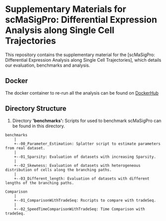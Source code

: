 # Supplementary Materials for scMaSigPro: Differential Expression Analysis along Single Cell Trajectories

This repository contains the supplementary material for the [scMaSigPro: Differential Expression Analysis along Single Cell Trajectories], which details our evaluation, benchmarks and analysis. 

## Docker

The docker container to re-run all the analysis can be found on [DockerHub](https://hub.docker.com/repository/docker/spriyansh29/sc_masigpro/general)

## Directory Structure
1. Directory __'benchmarks':__ Scripts for used to benchmark scMaSigPro can be found in this directory.
```
benchmarks
    |
    +--00_Parameter_Estimation: Splatter script to estimate parameters from real dataset.
    |
    +--01_Sparsity: Evaluation of datasets with increasing Sparsity.
    |
    +--02_Skewness: Evaluation of datasets with heterogeneous distribution of cells along the branching paths.
    |
    +--03_Different_length: Evaluation of datasets with different lengths of the branching paths.

Comparison
    |
    +--01_ComparisonWithTradeSeq: Rscripts to compare with tradeSeq.
    |
    +--02_SpeedTimeComparisonWithTradeSeq: Time Comparison with tradeSeq.
```
